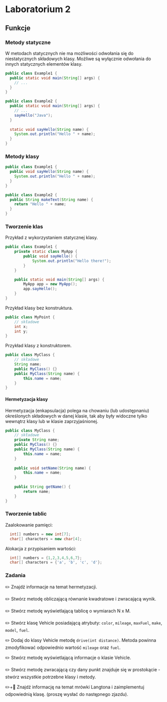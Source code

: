 # Laboratorium 2


## Funkcje

### Metody statyczne
W metodach statycznych nie ma możliwości odwołania się do niestatycznych składowych klasy. 
Możliwe są wyłącznie odwołania do innych statycznych elementów klasy.

```java
public class Example1 {
  public static void main(String[] args) {
    // ...
  }
}
```

```java
public class Example2 {
  public static void main(String[] args) {
    // ...
    sayHello("Java");
  }
  
  static void sayHello(String name) {
    System.out.println("Hello " + name);
  }
}
```

### Metody klasy
```java
public class Example1 {
  public void sayHello(String name) {
    System.out.println("Hello " + name);
  }
}
```

```java
public class Example2 {
  public String makeText(String name) {
    return "Hello " + name;
  }
}
```

### Tworzenie klas
Przykład z wykorzystaniem statycznej klasy.
```java
public class Example1 {
    private static class MyApp {
        public void sayHello() {
            System.out.println("Hello there!");
        }
    }

    public static void main(String[] args) {
        MyApp app = new MyApp();
        app.sayHello();
    }
}
```
Przykład klasy bez konstruktura.
```java
public class MyPoint {
    // składowe
    int x;
    int y;
}
```

Przykład klasy z konstruktorem.
```java
public class MyClass {
    // składowe
    String name;
    public MyClass() {}
    public MyClass(String name) {
        this.name = name;
    }
}
```

#### Hermetyzacja klasy
Hermetyzacja (enkapsulacja) polega na chowaniu (lub udostępnaniu) określonych składowych w danej klasie, 
tak aby były widoczne tylko wewnątrz klasy lub w klasie zaprzyjaśnionej.
```java
public class MyClass {
    // składowe
    private String name;
    public MyClass() {}
    public MyClass(String name) {
        this.name = name;
    }
    
    public void setName(String name) {
        this.name = name;
    }
    
    public String getName() {
        return name;
    }
}
```

### Tworzenie tablic
Zaalokowanie pamięci:
```java
  int[] numbers = new int[7];
  char[] characters = new char[4];
```

Alokacja z przypisaniem wartości:
```java
  int[] numbers = {1,2,3,4,5,6,7};
  char[] characters = {'a', 'b', 'c', 'd'};
```

### Zadania

✏️ Znajdź informacje na temat hermetyzacji.

✏️ Stwórz metodę obliczającą równanie kwadratowe i zwracającą wynik.

✏️ Stwórz metodę wyświetlającą tablicę o wymiarach N x M.

✏️ Stwórz klasę Vehicle posiadającą atrybuty: `color`, `mileage`, `maxFuel`, `make`, `model`, `fuel`.

✏️ Dodaj do klasy Vehicle metodę `drive(int distance)`. Metoda powinna zmodyfikować odpowiednio wartość `mileage` oraz `fuel`.

✏️ Stwórz metodę wyświetlającą informacje o klasie Vehicle.

✏️ Stwórz metodę zwracającą czy dany punkt znajduje się w prostokącie - stwórz wszystkie potrzebne klasy i metody.

✏️+📧 Znajdź informację na temat mrówki Langtona i zaimplementuj odpowiednią klasę. (proszę wysłać do następnego zjazdu).
